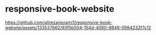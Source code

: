 # responsive-book-website




https://github.com/alirezanezami1/responsive-book-website/assets/133537662/93f5b504-154d-4060-9848-0984232f7c12


